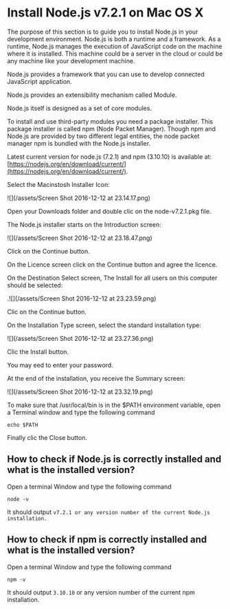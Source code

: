# Install Node.js v7.2.1 on Mac OS X

The purpose of this section is to guide you to install Node.js in your development environment. Node.js is both a runtime and a framework. As a runtime, Node.js manages the execution of JavaScript code on the machine where it is installed. This machine could be a server in the cloud or could be any machine like your development machine.

Node.js provides a framework that you can use to develop connected JavaScript application.

Node.js provides an extensibility mechanism called Module.

Node.js itself is designed as a set of core modules.

To install and use third-party modules you need a package installer. This package installer is called npm \(Node Packet Manager\). Though npm and Node.js are provided by two different legal entities, the node packet manager npm is bundled with the Node.js installer.

Latest current version for node.js \(7.2.1\) and npm \(3.10.10\) is available at: [https://nodejs.org/en/download/current/](https://nodejs.org/en/download/current/).

Select the Macinstosh Installer Icon:

![](/assets/Screen Shot 2016-12-12 at 23.14.17.png)

Open your Downloads folder and double clic on the node-v7.2.1.pkg file.

The Node.js installer starts on the Introduction screen:

![](/assets/Screen Shot 2016-12-12 at 23.18.47.png)

Click on the Continue button.

On the Licence screen click on the Continue button and agree the licence.

On the Destination Select screen, The Install for all users on this computer should be selected:

.![](/assets/Screen Shot 2016-12-12 at 23.23.59.png)

Clic on the Continue button.

On the Installation Type screen, select the standard installation type:

![](/assets/Screen Shot 2016-12-12 at 23.27.36.png)

Clic the Install button.

You may eed to enter your password.

At the end of the installation, you receive the Summary screen:

![](/assets/Screen Shot 2016-12-12 at 23.32.19.png)

To make sure that /usr/local/bin is in the $PATH environment variable, open a Terminal window and type the following command

`echo $PATH`

Finally clic the Close button.

## How to check if Node.js is correctly installed and what is the installed version?

Open a terminal Window and type the following command

`node -v`

It should output `v7.2.1 or any version number of the current Node.js installation.`



## How to check if npm is correctly installed and what is the installed version?

Open a terminal Window and type the following command

`npm -v`

It should output `3.10.10` or any version number of the current npm installation.





